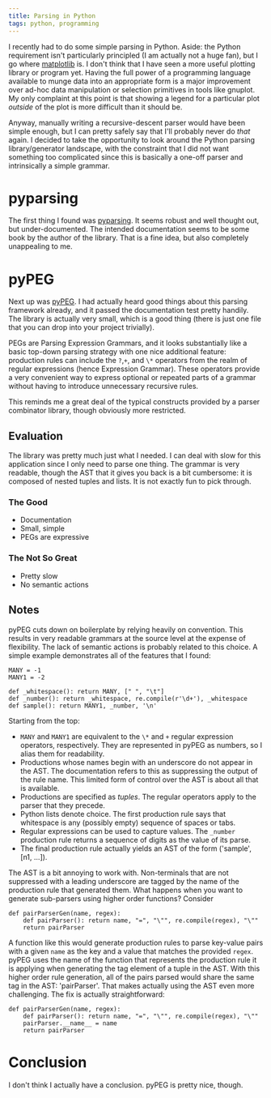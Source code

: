 ```yaml
---
title: Parsing in Python
tags: python, programming
---
```


I recently had to do some simple parsing in Python.  Aside: the Python
requirement isn't particularly principled (I am actually not a huge
fan), but I go where [matplotlib](http://matplotlib.sourceforge.net/)
is.  I don't think that I have seen a more useful plotting library or
program yet.  Having the full power of a programming language
available to munge data into an appropriate form is a major
improvement over ad-hoc data manipulation or selection primitives in
tools like gnuplot.  My only complaint at this point is that showing a
legend for a particular plot *outside* of the plot is more difficult
than it should be.

Anyway, manually writing a recursive-descent parser would have been
simple enough, but I can pretty safely say that I'll probably never do
*that* again.  I decided to take the opportunity to look around the
Python parsing library/generator landscape, with the constraint that I
did not want something too complicated since this is basically a
one-off parser and intrinsically a simple grammar.

# pyparsing

The first thing I found was
[pyparsing](http://pyparsing.wikispaces.com/).  It seems robust and
well thought out, but under-documented.  The intended documentation
seems to be some book by the author of the library.  That is a fine
idea, but also completely unappealing to me.

# pyPEG

Next up was [pyPEG](http://fdik.org/pyPEG/).  I had actually heard
good things about this parsing framework already, and it passed the
documentation test pretty handily.  The library is actually very
small, which is a good thing (there is just one file that you can drop
into your project trivially).

PEGs are Parsing Expression Grammars, and it looks substantially like
a basic top-down parsing strategy with one nice additional feature:
production rules can include the `?`,`+`, and `\*` operators from the
realm of regular expressions (hence Expression Grammar).  These
operators provide a very convenient way to express optional or
repeated parts of a grammar without having to introduce unnecessary
recursive rules.

This reminds me a great deal of the typical constructs provided by a
parser combinator library, though obviously more restricted.

## Evaluation

The library was pretty much just what I needed.  I can deal with slow
for this application since I only need to parse one thing.  The
grammar is very readable, though the AST that it gives you back is a
bit cumbersome: it is composed of nested tuples and lists.  It is not
exactly fun to pick through.

### The Good

 * Documentation
 * Small, simple
 * PEGs are expressive

### The Not So Great

 * Pretty slow
 * No semantic actions


## Notes

pyPEG cuts down on boilerplate by relying heavily on convention.  This
results in very readable grammars at the source level at the expense
of flexibility.  The lack of semantic actions is probably related to
this choice.  A simple example demonstrates all of the features that I
found:

~~~~~~ {.python}
MANY = -1
MANY1 = -2

def _whitespace(): return MANY, [" ", "\t"]
def _number(): return _whitespace, re.compile(r'\d+'), _whitespace
def sample(): return MANY1, _number, '\n'
~~~~~~

Starting from the top:

 * `MANY` and `MANY1` are equivalent to the `\*` and `+` regular
   expression operators, respectively.  They are represented in pyPEG
   as numbers, so I alias them for readability.
 * Productions whose names begin with an underscore do not appear in
   the AST.  The documentation refers to this as suppressing the
   output of the rule name.  This limited form of control over the AST
   is about all that is available.
 * Productions are specified as *tuples*.  The regular operators apply
   to the parser that they precede.
 * Python lists denote choice.  The first production rule says that
   whitespace is any (possibly empty) sequence of spaces or tabs.
 * Regular expressions can be used to capture values.  The `_number`
   production rule returns a sequence of digits as the value of its
   parse.
 * The final production rule actually yields an AST of the form
   ('sample', [n1, ...]).

The AST is a bit annoying to work with.  Non-terminals that are not
suppressed with a leading underscore are tagged by the name of the
production rule that generated them.  What happens when you want to
generate sub-parsers using higher order functions?  Consider

~~~~~~~{.python}
def pairParserGen(name, regex):
    def pairParser(): return name, "=", "\"", re.compile(regex), "\""
    return pairParser
~~~~~~~

A function like this would generate production rules to parse
key-value pairs with a given `name` as the key and a value that
matches the provided `regex`.  pyPEG uses the name of the function
that represents the production rule it is applying when generating the
tag element of a tuple in the AST.  With this higher order rule
generation, all of the pairs parsed would share the same tag in the
AST: 'pairParser'.  That makes actually using the AST even more
challenging.  The fix is actually straightforward:

~~~~~~~{.python}
def pairParserGen(name, regex):
    def pairParser(): return name, "=", "\"", re.compile(regex), "\""
    pairParser.__name__ = name
    return pairParser
~~~~~~~

# Conclusion

I don't think I actually have a conclusion.  pyPEG is pretty nice,
though.
